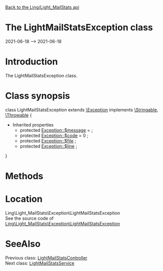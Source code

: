 [Back to the Ling/Light_MailStats api](https://github.com/lingtalfi/Light_MailStats/blob/master/doc/api/Ling/Light_MailStats.md)



The LightMailStatsException class
================
2021-06-18 --> 2021-06-18






Introduction
============

The LightMailStatsException class.



Class synopsis
==============


class <span class="pl-k">LightMailStatsException</span> extends [\Exception](http://php.net/manual/en/class.exception.php) implements [\Stringable](https://wiki.php.net/rfc/stringable), [\Throwable](http://php.net/manual/en/class.throwable.php) {

- Inherited properties
    - protected  [Exception::$message](#property-message) =  ;
    - protected  [Exception::$code](#property-code) = 0 ;
    - protected  [Exception::$file](#property-file) ;
    - protected  [Exception::$line](#property-line) ;

}






Methods
==============






Location
=============
Ling\Light_MailStats\Exception\LightMailStatsException<br>
See the source code of [Ling\Light_MailStats\Exception\LightMailStatsException](https://github.com/lingtalfi/Light_MailStats/blob/master/Exception/LightMailStatsException.php)



SeeAlso
==============
Previous class: [LightMailStatsController](https://github.com/lingtalfi/Light_MailStats/blob/master/doc/api/Ling/Light_MailStats/Controller/LightMailStatsController.md)<br>Next class: [LightMailStatsService](https://github.com/lingtalfi/Light_MailStats/blob/master/doc/api/Ling/Light_MailStats/Service/LightMailStatsService.md)<br>
